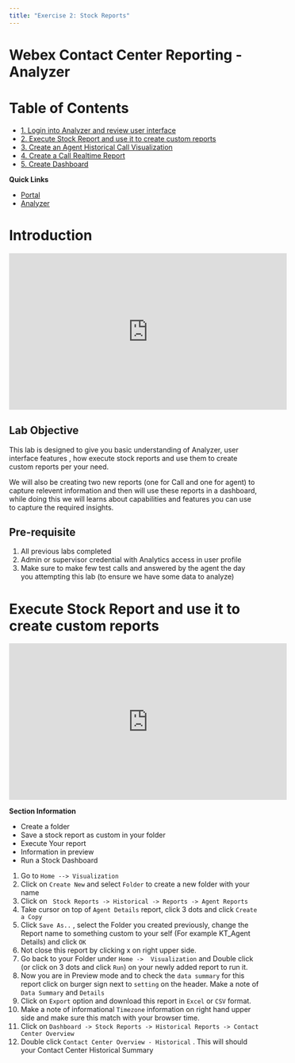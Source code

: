 ```yaml
---
title: "Exercise 2: Stock Reports"
---
```


# Webex Contact Center Reporting - Analyzer

# Table of Contents

- [1. Login into Analyzer and review user interface](#1-login-into-analyzer-and-review-user-interface)
- [2. Execute Stock Report and use it to create custom reports](#2-execute-stock-report-and-use-it-to-create-custom-reports)
- [3. Create an Agent Historical Call Visualization](#3-create-an-agent-historical-call-visualization)
- [4. Create a Call Realtime Report](#4-create-a-call-realtime-report)
- [5. Create Dashboard](#5-create-dashboard)

**Quick Links**

* [Portal](https://portal.wxcc-us1.cisco.com/portal)
* [Analyzer](https://analyzer.wxcc-us1.cisco.com/analyzer/home)

# Introduction
<iframe width="560" height="315" src="https://www.youtube.com/embed/453BlLMFetU&t=32s" frameborder="0" allow="accelerometer; autoplay; clipboard-write; encrypted-media; gyroscope; picture-in-picture" allowfullscreen></iframe> 

## Lab Objective

This lab is designed to give you basic understanding of Analyzer, user interface features , how execute stock reports and use them to create custom reports per your need.  

We will also be creating two new reports (one for Call and one for agent) to capture relevent information and then will use these reports in a dashboard, while doing this we will learns about capabilities and features you can use to capture the required insights.

## Pre-requisite

1. All previous labs completed
2. Admin or supervisor credential with Analytics access in user profile
3. Make sure to make few test calls and answered by the agent the day you attempting this lab (to ensure we have some data to analyze)




# Execute Stock Report and use it to create custom reports

<iframe width="560" height="315" src="https://www.youtube.com/embed/zR2ryZ7x9kA" frameborder="0" allow="accelerometer; autoplay; clipboard-write; encrypted-media; gyroscope; picture-in-picture" allowfullscreen></iframe>

**Section Information**
- Create a folder
- Save a stock report as custom in your folder
- Execute Your report
- Information in preview
- Run a Stock Dashboard

1. Go to `Home --> Visualization`
2. Click on `Create New`  and select `Folder` to create a new folder with your name
3. Click on ` Stock Reports -> Historical -> Reports -> Agent Reports`
4. Take cursor on top of `Agent Details` report, click 3 dots and click `Create a Copy`
5. Click `Save As..` , select the Folder you created previously, change the Report name to something custom to your self (For example KT_Agent Details) and click `OK`
6. Not close this report by clicking x on right upper side.
7. Go back to your Folder under `Home ->  Visualization` and Double click (or click on 3 dots and click `Run`) on your newly added report to run it.
9. Now you are in Preview mode and to check the `data summary` for this report  click on burger sign next to `setting` on the header. Make a note of `Data Summary` and `Details`
10. Click on `Export` option and download this report in `Excel` or `CSV` format.
11. Make a note of informational `Timezone` information on right hand upper side and make sure this match with your browser time.
12. Click on `Dashboard -> Stock Reports -> Historical Reports -> Contact Center Overview`
13. Double click `Contact Center Overview - Historical` . This will should your Contact Center Historical Summary
